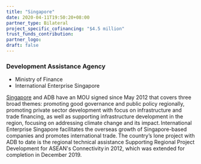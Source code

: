 ```yaml
---
title: "Singapore"
date: 2020-04-11T19:50:20+08:00
partner_type: Bilateral
project_specific_cofinancing: "$4.5 million"
trust_funds_contribution:
partner_logo:
draft: false
---
```


### Development Assistance Agency

* Ministry of Finance  
* International Enterprise Singapore

[Singapore](www.adb.org/publications/singapore-fact-sheet) and ADB have an MOU signed since May 2012 that covers three broad themes: promoting good governance and public policy regionally, promoting private sector development with focus on infrastructure and trade financing, as well as supporting infrastructure development in the region, focusing on addressing climate change and its impact. International Enterprise Singapore facilitates the overseas growth of Singapore-based companies and promotes international trade. The country’s lone project with ADB to date is the regional technical assistance Supporting Regional Project Development for ASEAN's Connectivity in 2012, which was extended for completion in December 2019.  